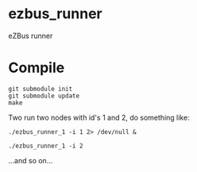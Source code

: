 # ezbus_runner
eZBus runner

# Compile
```
git submodule init
git submodule update
make
```
Two run two nodes with id's 1 and 2, do something like:

```
./ezbus_runner_1 -i 1 2> /dev/null &

./ezbus_runner_1 -i 2
```
...and so on...
